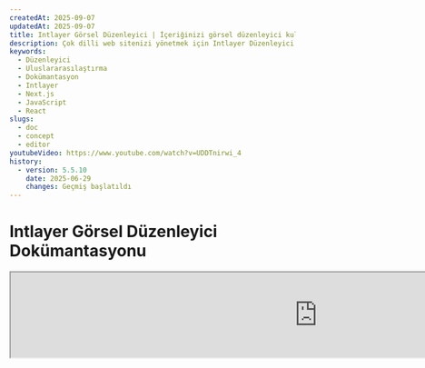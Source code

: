 ```yaml
---
createdAt: 2025-09-07
updatedAt: 2025-09-07
title: Intlayer Görsel Düzenleyici | İçeriğinizi görsel düzenleyici kullanarak düzenleyin
description: Çok dilli web sitenizi yönetmek için Intlayer Düzenleyici'yi nasıl kullanacağınızı keşfedin. Bu çevrimiçi dokümantasyondaki adımları takip ederek projenizi birkaç dakikada kurun.
keywords:
  - Düzenleyici
  - Uluslararasılaştırma
  - Dokümantasyon
  - Intlayer
  - Next.js
  - JavaScript
  - React
slugs:
  - doc
  - concept
  - editor
youtubeVideo: https://www.youtube.com/watch?v=UDDTnirwi_4
history:
  - version: 5.5.10
    date: 2025-06-29
    changes: Geçmiş başlatıldı
---
```


# Intlayer Görsel Düzenleyici Dokümantasyonu

<iframe title="Web Uygulamanız İçin Görsel Düzenleyici + CMS: Intlayer Açıklaması" class="m-auto aspect-[16/9] w-full overflow-hidden rounded-lg border-0" allow="autoplay; gyroscope;" loading="lazy" width="1080" height="auto" src="https://www.youtube.com/embed/UDDTnirwi_4?autoplay=0&amp;origin=http://intlayer.org&amp;controls=0&amp;rel=1"/>

Intlayer Görsel Düzenleyici, web sitenizi bir iframe içine sararak içerik bildirim dosyalarınızla görsel düzenleyici kullanarak etkileşim kurmanıza olanak tanıyan bir araçtır.

![Intlayer Görsel Düzenleyici Arayüzü](https://github.com/aymericzip/intlayer/blob/main/docs/assets/visual_editor.gif?raw=true)

`intlayer-editor` paketi Intlayer'a dayanır ve JavaScript uygulamaları için kullanılabilir, örneğin React (Create React App), Vite + React ve Next.js.

## Görsel düzenleyici vs CMS

Intlayer Görsel düzenleyici, yerel sözlüklerinizde içeriğinizi görsel düzenleyici ile yönetmenizi sağlayan bir araçtır. Bir değişiklik yapıldıktan sonra, içerik kod tabanında değiştirilecektir. Bu, uygulamanın yeniden oluşturulacağı ve yeni içeriği görüntülemek için sayfanın yeniden yükleneceği anlamına gelir.

Buna karşılık, [Intlayer CMS](https://github.com/aymericzip/intlayer/blob/main/docs/docs/en/intlayer_CMS.md), uzak sözlüklerinizde içeriğinizi görsel düzenleyici ile yönetmenizi sağlayan bir araçtır. Bir değişiklik yapıldıktan sonra, içerik **kod tabanınızı etkilemeyecektir**. Ve web sitesi otomatik olarak değiştirilen içeriği görüntüleyecektir.

## Intlayer'ı uygulamanıza entegre edin

Intlayer'ı entegre etme hakkında daha fazla detay için aşağıdaki ilgili bölüme bakın:

### Next.js ile entegrasyon

Next.js ile entegrasyon için [kurulum kılavuzuna](https://github.com/aymericzip/intlayer/blob/main/docs/docs/en/intlayer_with_nextjs_15.md) bakın.

### Create React App ile entegrasyon

Create React App ile entegrasyon için [kurulum kılavuzuna](https://github.com/aymericzip/intlayer/blob/main/docs/docs/en/intlayer_with_create_react_app.md) bakın.

### Vite + React ile entegrasyon

Vite + React ile entegrasyon için [kurulum kılavuzuna](https://github.com/aymericzip/intlayer/blob/main/docs/docs/en/intlayer_with_vite+react.md) bakın.

## Intlayer Düzenleyici Nasıl Çalışır

Görsel düzenleyici, iki şeyi içeren bir uygulamadır:

- Web sitenizi bir iframe içinde görüntüleyecek bir ön uç uygulaması. Web siteniz Intlayer kullanıyorsa, görsel düzenleyici içeriğinizi otomatik olarak algılayacak ve onunla etkileşim kurmanıza izin verecektir. Bir değişiklik yapıldıktan sonra, değişikliklerinizi indirebileceksiniz.

- İndirme düğmesine tıkladığınızda, görsel düzenleyici sunucuya bir istek göndererek içerik bildirim dosyalarınızı yeni içerikle değiştirecektir (bu dosyalar projenizde nerede bildirilmiş olursa olsun).

> Şimdilik, Intlayer Düzenleyici içerik bildirim dosyalarınızı JSON dosyaları olarak yazacaktır.

## Kurulum

Intlayer projenizde yapılandırıldıktan sonra, `intlayer-editor`'ı geliştirme bağımlılığı olarak yükleyin:

```bash packageManager="npm"
npm install intlayer-editor --save-dev
```

```bash packageManager="yarn"
yarn add intlayer-editor --save-dev
```

```bash packageManager="pnpm"
pnpm add intlayer-editor --save-dev
```

## Yapılandırma

Intlayer yapılandırma dosyanızda düzenleyici ayarlarını özelleştirebilirsiniz:

```typescript fileName="intlayer.config.ts" codeFormat="typescript"
import type { IntlayerConfig } from "intlayer";

const config: IntlayerConfig = {
  // ... diğer yapılandırma ayarları
  editor: {
    /**
     * Gerekli
     * Uygulamanın URL'si.
     * Bu, görsel düzenleyici tarafından hedeflenen URL'dir.
     * Örnek: 'http://localhost:3000'
     */
    applicationURL: process.env.INTLAYER_APPLICATION_URL,
    /**
     * İsteğe bağlı
     * Varsayılan olarak `true`. Eğer `false` ise, düzenleyici etkin değildir ve erişilemez.
     * Güvenlik nedeniyle üretim gibi belirli ortamlar için düzenleyiciyi devre dışı bırakmak için kullanılabilir.
     */
    enabled: process.env.INTLAYER_ENABLED,
    /**
     * İsteğe bağlı
     * Varsayılan olarak `8000`.
     * Düzenleyici sunucusunun portu.
     */
    port: process.env.INTLAYER_PORT,
    /**
     * İsteğe bağlı
     * Varsayılan olarak "http://localhost:8000"
     * Düzenleyici sunucusunun URL'si.
     */
    editorURL: process.env.INTLAYER_EDITOR_URL,
  },
};

export default config;
```

```javascript fileName="intlayer.config.mjs" codeFormat="esm"
/** @type {import('intlayer').IntlayerConfig} */
const config = {
  // ... diğer yapılandırma ayarları
  editor: {
    /**
     * Gerekli
     * Uygulamanın URL'si.
     * Bu, görsel düzenleyici tarafından hedeflenen URL'dir.
     * Örnek: 'http://localhost:3000'
     */
    applicationURL: process.env.INTLAYER_APPLICATION_URL,
    /**
     * İsteğe bağlı
     * Varsayılan olarak `true`. Eğer `false` ise, düzenleyici etkin değildir ve erişilemez.
     * Güvenlik nedeniyle üretim gibi belirli ortamlar için düzenleyiciyi devre dışı bırakmak için kullanılabilir.
     */
    enabled: process.env.INTLAYER_ENABLED,
    /**
     * İsteğe bağlı
     * Varsayılan olarak `8000`.
     * Görsel düzenleyici sunucusu tarafından kullanılan port.
     */
    port: process.env.INTLAYER_PORT,
    /**
     * İsteğe bağlı
     * Varsayılan olarak "http://localhost:8000"
     * Uygulamadan erişilecek düzenleyici sunucusunun URL'si. Güvenlik nedeniyle uygulamayla etkileşim kurabilecek kaynakları kısıtlamak için kullanılır. '*' olarak ayarlanırsa, düzenleyici herhangi bir kaynaktan erişilebilir. Port değiştirilirse veya düzenleyici farklı bir domaine barındırılırsa ayarlanmalıdır.
     */
    editorURL: process.env.INTLAYER_EDITOR_URL,
  },
};

export default config;
```

```javascript fileName="intlayer.config.cjs" codeFormat="commonjs"
/** @type {import('intlayer').IntlayerConfig} */
const config = {
  // ... diğer yapılandırma ayarları
  editor: {
    /**
     * Gerekli
     * Uygulamanın URL'si.
     * Bu, görsel düzenleyici tarafından hedeflenen URL'dir.
     */
    applicationURL: process.env.INTLAYER_APPLICATION_URL,
    /**
     * İsteğe bağlı
     * Varsayılan olarak `8000`.
     * Düzenleyici sunucusunun portu.
     */
    port: process.env.INTLAYER_PORT,
    /**
     * İsteğe bağlı
     * Varsayılan olarak "http://localhost:8000"
     * Düzenleyici sunucusunun URL'si.
     */
    editorURL: process.env.INTLAYER_EDITOR_URL,
    /**
     * İsteğe bağlı
     * Varsayılan olarak `true`. Eğer `false` ise, düzenleyici etkin değildir ve erişilemez.
     * Güvenlik nedeniyle üretim gibi belirli ortamlar için düzenleyiciyi devre dışı bırakmak için kullanılabilir.
     */
    enabled: process.env.INTLAYER_ENABLED,
  },
};

module.exports = config;
```

> Kullanılabilir tüm parametreleri görmek için [yapılandırma dokümantasyonuna](https://github.com/aymericzip/intlayer/blob/main/docs/docs/en/configuration.md) bakın.

## Düzenleyiciyi Kullanma

1. Düzenleyici yüklendiğinde, düzenleyiciyi aşağıdaki komutla başlatabilirsiniz:

   ```bash packageManager="npm"
   npx intlayer-editor start
   ```

   ```bash packageManager="yarn"
   yarn intlayer-editor start
   ```

   ```bash packageManager="pnpm"
   pnpm intlayer-editor start
   ```

   > **Uygulamanızı paralel olarak çalıştırmanız gerektiğini unutmayın.** Uygulama URL'si düzenleyici yapılandırmasında ayarladığınızla eşleşmelidir (`applicationURL`).

2. Ardından, sağlanan URL'yi açın. Varsayılan olarak `http://localhost:8000`.

   İmlecinizi içeriğinizin üzerine getirerek Intlayer tarafından indekslenen her alanı görüntüleyebilirsiniz.

   ![İçerik üzerinde gezinme](https://github.com/aymericzip/intlayer/blob/main/docs/assets/intlayer_editor_hover_content.png)

3. İçeriğinizin ana hatları varsa, düzenleme çekmecesini görüntülemek için uzun basın.

## Ortam yapılandırması

Düzenleyici belirli bir ortam dosyasını kullanacak şekilde yapılandırılabilir. Bu, geliştirme ve üretim için aynı yapılandırma dosyasını kullanmak istediğinizde yararlıdır.

Düzenleyiciyi başlatırken belirli bir ortam dosyası kullanmak için `--env-file` veya `-f` bayrağını kullanabilirsiniz:

```bash packageManager="npm"
npx intlayer-editor start -f .env.development
```

```bash packageManager="yarn"
yarn intlayer-editor start -f .env.development
```

```bash packageManager="pnpm"
pnpm intlayer-editor start -f .env.development
```

> Ortam dosyasının projenizin kök dizininde bulunması gerektiğini unutmayın.

Veya ortamı belirtmek için `--env` veya `-e` bayrağını kullanabilirsiniz:

```bash packageManager="npm"
npx intlayer-editor start -e development
```

```bash packageManager="yarn"
yarn intlayer-editor start -e development
```

```bash packageManager="pnpm"
pnpx intlayer-editor start -e development
```

## Hata ayıklama

Görsel düzenleyici ile herhangi bir sorunla karşılaşırsanız, aşağıdakileri kontrol edin:

- Görsel düzenleyici ve uygulama çalışıyor.

- Intlayer yapılandırma dosyanızda [`editor`](https://intlayer.org/doc/concept/configuration#editor-configuration) yapılandırması doğru şekilde ayarlandı.
  - Gerekli alanlar:
    - Uygulama URL'si düzenleyici yapılandırmasında ayarladığınızla eşleşmelidir (`applicationURL`).

- Görsel düzenleyici web sitenizi görüntülemek için bir iframe kullanır. Web sitenizin İçerik Güvenlik Politikası'nın (CSP) CMS URL'sini `frame-ancestors` olarak izin verdiğinden emin olun (varsayılan olarak 'http://localhost:8000'). Herhangi bir hata için düzenleyici konsolunu kontrol edin.
